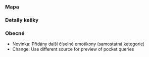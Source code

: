 ### Mapa

### Detaily kešky

### Obecné
- Novinka: Přidány další číselné emotikony (samostatná kategorie)
- Change: Use different source for preview of pocket queries

